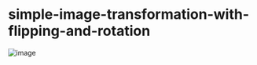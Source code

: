 # simple-image-transformation-with-flipping-and-rotation

![image](https://github.com/ldhl103/simple-image-transformation-with-flipping-and-rotation/blob/master/dog_git/dog_git.001.jpeg?raw=true)
